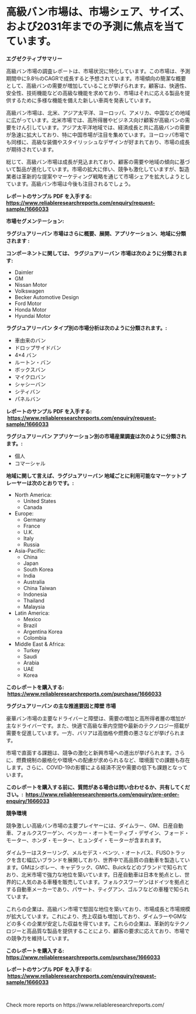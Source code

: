<p><h1>高級バン市場は、市場シェア、サイズ、および2031年までの予測に焦点を当てています。</h1></p><p><strong>エグゼクティブサマリー</strong></p>
<p><p>高級バン市場の調査レポートは、市場状況に特化しています。この市場は、予測期間中に9.8％のCAGRで成長すると予想されています。市場傾向の簡潔な概要として、高級バンの需要が増加していることが挙げられます。顧客は、快適性、安全性、技術機能などの高級な機能を求めており、市場はそれに応える製品を提供するために多様な機能を備えた新しい車両を発表しています。</p><p>高級バン市場は、北米、アジア太平洋、ヨーロッパ、アメリカ、中国などの地域に広がっています。北米市場では、高所得層やビジネス向け顧客が高級バンの需要をけん引しています。アジア太平洋地域では、経済成長と共に高級バンの需要が急速に拡大しており、特に中国市場が注目を集めています。ヨーロッパ市場でも同様に、高級な装備やスタイリッシュなデザインが好まれており、市場の成長が期待されています。</p><p>総じて、高級バン市場は成長が見込まれており、顧客の需要や地域の傾向に基づいて製品が進化しています。市場の拡大に伴い、競争も激化していますが、製造業者は革新的な提案やマーケティング戦略を通じて市場シェアを拡大しようとしています。高級バン市場は今後も注目されるでしょう。</p></p>
<p><strong>レポートのサンプル PDF を入手する: <a href="https://www.reliableresearchreports.com/enquiry/request-sample/1666033">https://www.reliableresearchreports.com/enquiry/request-sample/1666033</a></strong></p>
<p><strong>市場セグメンテーション:</strong></p>
<p><strong> ラグジュアリーバン 市場はさらに概要、展開、アプリケーション、地域に分類されます :</strong></p>
<p><strong>コンポーネントに関しては、 ラグジュアリーバン 市場は次のように分類されます: &nbsp;</strong></p>
<p><ul><li>Daimler</li><li>GM</li><li>Nissan Motor</li><li>Volkswagen</li><li>Becker Automotive Design</li><li>Ford Motor</li><li>Honda Motor</li><li>Hyundai Motor</li></ul></p>
<p><strong> ラグジュアリーバン タイプ別の市場分析は次のように分類されます。:</strong></p>
<p><ul><li>車由来のバン</li><li>ドロップサイドバン</li><li>4×4 バン</li><li>ルートン・バン</li><li>ボックスバン</li><li>マイクロバン</li><li>シャシーバン</li><li>シティバン</li><li>パネルバン</li></ul></p>
<p><strong>レポートのサンプル PDF を入手する: &nbsp;<a href="https://www.reliableresearchreports.com/enquiry/request-sample/1666033">https://www.reliableresearchreports.com/enquiry/request-sample/1666033</a></strong></p>
<p><strong> ラグジュアリーバン アプリケーション別の市場産業調査は次のように分類されます。:</strong></p>
<p><ul><li>個人</li><li>コマーシャル</li></ul></p>
<p><strong>地域に関して言えば、ラグジュアリーバン 地域ごとに利用可能なマーケットプレーヤーは次のとおりです。:</strong></p>
<p><ul>
    <li>
        North America:
        <ul>
            <li>United States</li>
            <li>Canada</li>
        </ul>
    </li>
    <li>
        Europe:
        <ul>
            <li>Germany</li>
            <li>France</li>
            <li>U.K.</li>
            <li>Italy</li>
            <li>Russia</li>
        </ul>
    </li>
    <li>
        Asia-Pacific:
        <ul>
            <li>China</li>
            <li>Japan</li>
            <li>South Korea</li>
            <li>India</li>
            <li>Australia</li>
            <li>China Taiwan</li>
            <li>Indonesia</li>
            <li>Thailand</li>
            <li>Malaysia</li>
        </ul>
    </li>
    <li>
        Latin America:
        <ul>
            <li>Mexico</li>
            <li>Brazil</li>
            <li>Argentina Korea</li>
            <li>Colombia</li>
        </ul>
    </li>
    <li>
        Middle East & Africa:
        <ul>
            <li>Turkey</li>
            <li>Saudi</li>
            <li>Arabia</li>
            <li>UAE</li>
            <li>Korea</li>
        </ul>
    </li>
    </ul></p>
<p><strong>このレポートを購入する: &nbsp;<a href="https://www.reliableresearchreports.com/purchase/1666033">https://www.reliableresearchreports.com/purchase/1666033</a></strong></p>
<p><strong>ラグジュアリーバン の主な推進要因と障壁 市場</strong></p>
<p><p>豪華バン市場の主要なドライバーと障壁は、需要の増加と高所得者層の増加が主なドライバーです。また、快適で高級な車内空間や最新のテクノロジー搭載が需要を促進しています。一方、バリアは高価格や燃費の悪さなどが挙げられます。</p><p>市場で直面する課題は、競争の激化と新興市場への進出が挙げられます。さらに、燃費規制の厳格化や環境への配慮が求められるなど、環境面での課題も存在します。さらに、COVID-19の影響による経済不況や需要の低下も課題となっています。</p></p>
<p><strong>このレポートを購入する前に、質問がある場合は問い合わせるか、共有してください。:&nbsp; <a href="https://www.reliableresearchreports.com/enquiry/pre-order-enquiry/1666033">https://www.reliableresearchreports.com/enquiry/pre-order-enquiry/1666033</a></strong></p>
<p><strong>競争環境</strong></p>
<p><p>競争激しい高級バン市場の主要プレイヤーには、ダイムラー、GM、日産自動車、フォルクスワーゲン、ベッカー・オートモーティブ・デザイン、フォード・モーター、ホンダ・モーター、ヒュンダイ・モーターが含まれます。</p><p>ダイムラーはスターリング、メルセデス・ベンツ、・オートバス、FUSOトラックを含む幅広いブランドを展開しており、世界中で高品質の自動車を製造しています。GMはシボレー、キャデラック、GMC、Buickなどのブランドで知られており、北米市場で強力な地位を築いています。日産自動車は日本を拠点とし、世界的に人気のある車種を販売しています。フォルクスワーゲンはドイツを拠点とする自動車メーカーであり、パサート、ティグアン、ゴルフなどの車種で知られています。</p><p>これらの企業は、高級バン市場で堅固な地位を築いており、市場成長と市場規模が拡大しています。これにより、売上収益も増加しており、ダイムラーやGMなどの多くの企業が安定した収益を得ています。これらの企業は、革新的なテクノロジーと高品質な製品を提供することにより、顧客の要求に応えており、市場での競争力を維持しています。</p></p>
<p><strong>このレポートを購入する: &nbsp; <a href="https://www.reliableresearchreports.com/purchase/1666033">https://www.reliableresearchreports.com/purchase/1666033</a></strong></p>
<p><strong>レポートのサンプル PDF を入手する: &nbsp;<a href="https://www.reliableresearchreports.com/enquiry/request-sample/1666033">https://www.reliableresearchreports.com/enquiry/request-sample/1666033</a></strong><strong></strong></p>
<p>&nbsp;</p>
<p>Check more reports on https://www.reliableresearchreports.com/</p>